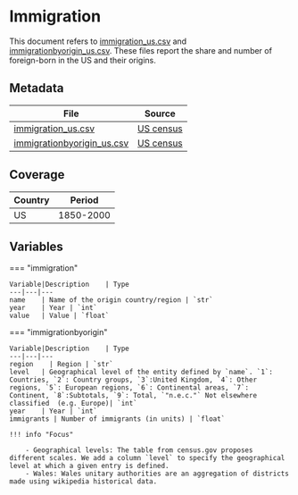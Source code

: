 # Immigration

This document refers to [immigration_us.csv](./assets/immigration_us.csv) and [immigrationbyorigin_us.csv](./assets/immigrationbyorigin_us.csv).  These files report the share and number of foreign-born in the US and their origins.

## Metadata

File| Source
---|---
[immigration_us.csv](./assets/immigration_us.csv)| [US census](https://www.census.gov/content/dam/Census/library/working-papers/2006/demo/POP-twps0081.pdf)
[immigrationbyorigin_us.csv](./assets/immigration_us.csv)| [US census](https://www.census.gov/content/dam/Census/library/working-papers/2006/demo/POP-twps0081.pdf)

## Coverage

Country| Period
---|---
US | 1850-2000

## Variables

=== "immigration"

    Variable|Description    | Type
    ---|---|---
    name    | Name of the origin country/region | `str`
    year    | Year | `int`
    value   | Value | `float`

=== "immigrationbyorigin"

    Variable|Description    | Type
    ---|---|---
    region    | Region | `str`
    level   | Geographical level of the entity defined by `name`. `1`: Countries, `2`: Country groups, `3`:United Kingdom, `4`: Other regions, `5`: European regions, `6`: Continental areas, `7`: Continent, `8`:Subtotals, `9`: Total, `"n.e.c."` Not elsewhere classified  (e.g. Europe)| `int`
    year    | Year | `int`
    immigrants | Number of immigrants (in units) | `float`

    !!! info "Focus"

        - Geographical levels: The table from census.gov proposes different scales. We add a column `level` to specify the geographical level at which a given entry is defined.
        - Wales: Wales unitary authorities are an aggregation of districts made using wikipedia historical data.
